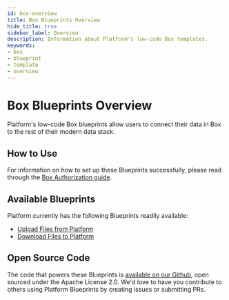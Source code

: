```yaml
---
id: box-overview
title: Box Blueprints Overview
hide_title: true
sidebar_label: Overview
description: Information about Platform's low-code Box templates.
keywords:
- box
- blueprint
- template
- overview
---
```


# Box Blueprints Overview

Platform's low-code Box blueprints allow users to connect their data in Box to the rest of their modern data stack.


## How to Use
For information on how to set up these Blueprints successfully, please read through the [Box Authorization guide](box-authorization.md).


## Available Blueprints
Platform currently has the following Blueprints readily available: 
- [Upload Files from Platform](box-upload-files.md)
- [Download Files to Platform](box-download-files.md)

## Open Source Code
The code that powers these Blueprints is [available on our Github](https://github.com/shipyardapp/shipyard-blueprints/tree/main/shipyard_blueprints/box), open sourced under the Apache License 2.0. We'd love to have you contribute to others using Platform Blueprints by creating issues or submitting PRs.
